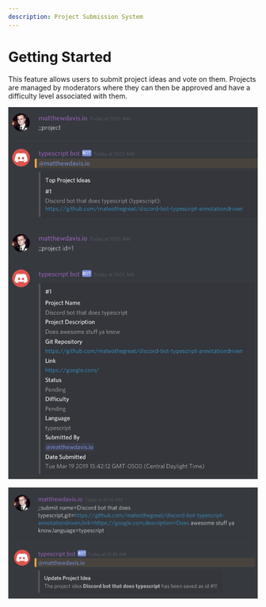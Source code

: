 ```yaml
---
description: Project Submission System
---
```


# Getting Started

This feature allows users to submit project ideas and vote on them. Projects are managed by moderators where they can then be approved and have a difficulty level associated with them.

![](../.gitbook/assets/screen-shot-2019-03-19-at-11.05.40-am.png)

![](../.gitbook/assets/screen-shot-2019-03-19-at-10.52.14-am.png)

